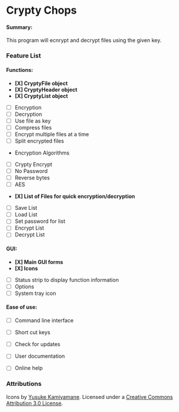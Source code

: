 # Crypty Chops

#### Summary:
This program will ecnrypt and decrypt files using the given key.

### Feature List

#### Functions:
* **[X] CryptyFile object**
* **[X] CryptyHeader object**
* **[X] CryptyList object**
* [ ] Encryption
* [ ] Decryption
* [ ] Use file as key
* [ ] Compress files
* [ ] Encrypt multiple files at a time
* [ ] Split encrypted files
* Encryption Algorithms
 * [ ] Crypty Encrypt
 * [ ] No Password
 * [ ] Reverse bytes
 * [ ] AES
* **[X] List of Files for quick encryption/decryption**
 * [ ] Save List
 * [ ] Load List
 * [ ] Set password for list
 * [ ] Encrypt List
 * [ ] Decrypt List

#### GUI:
* **[X] Main GUI forms**
* **[X] Icons**
* [ ] Status strip to display function information
* [ ] Options
* [ ] System tray icon

#### Ease of use:
* [ ] Command line interface
* [ ] Short cut keys
* [ ] Check for updates
* [ ] User documentation
* [ ] Online help


### Attributions
Icons by [Yusuke Kamiyamane](http://p.yusukekamiyamane.com/). Licensed under a [Creative Commons Attribution 3.0 License](http://creativecommons.org/licenses/by/3.0/).
